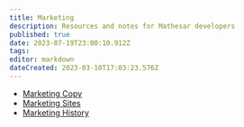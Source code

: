 ```yaml
---
title: Marketing
description: Resources and notes for Mathesar developers
published: true
date: 2023-07-19T23:00:10.912Z
tags: 
editor: markdown
dateCreated: 2023-03-10T17:03:23.576Z
---
```


- [Marketing Copy](./marketing/copy.md)
- [Marketing Sites](./marketing/sites.md)
- [Marketing History](./marketing/history.md)